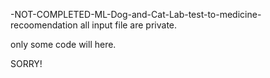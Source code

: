 -NOT-COMPLETED-ML-Dog-and-Cat-Lab-test-to-medicine-recoomendation
all input file are private.

only some code will here.

SORRY!
